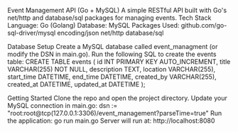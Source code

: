 Event Management API (Go + MySQL)
A simple RESTful API built with Go's net/http and database/sql packages for managing events.
 Tech Stack
Language: Go (Golang)
Database: MySQL
Packages Used:
github.com/go-sql-driver/mysql
encoding/json
net/http
database/sql

 Database Setup
Create a MySQL database called event_managment (or modify the DSN in main.go).
Run the following SQL to create the events table:
CREATE TABLE events (
  id INT PRIMARY KEY AUTO_INCREMENT,
  title VARCHAR(255) NOT NULL,
  description TEXT,
  location VARCHAR(255),
  start_time DATETIME,
  end_time DATETIME,
  created_by VARCHAR(255),
  created_at DATETIME,
  updated_at DATETIME
);


Getting Started
Clone the repo and open the project directory.
Update your MySQL connection in main.go:
dsn := "root:root@tcp(127.0.0.1:3306)/event_management?parseTime=true"
Run the application:
go run main.go
Server will run at:
http://localhost:8080
